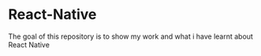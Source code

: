 # React-Native
The goal of this repository is to show my work and what i have learnt about React Native
